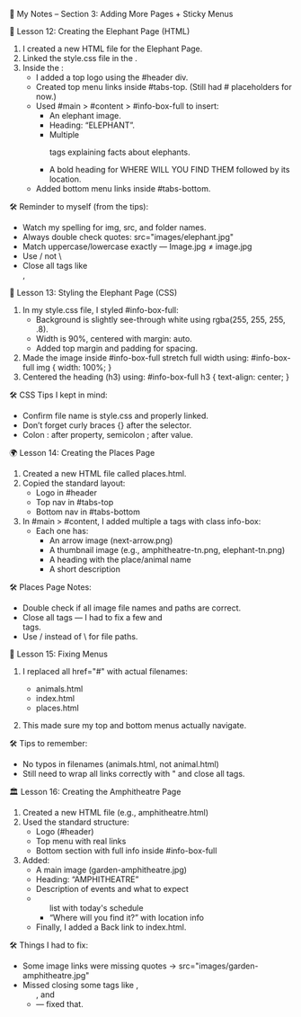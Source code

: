 
🧠 My Notes – Section 3: Adding More Pages + Sticky Menus

📄 Lesson 12: Creating the Elephant Page (HTML)
1. I created a new HTML file for the Elephant Page.
2. Linked the style.css file in the <head>.
3. Inside the <body>:
   - I added a top logo using the #header div.
   - Created top menu links inside #tabs-top. (Still had # placeholders for now.)
   - Used #main > #content > #info-box-full to insert:
     - An elephant image.
     - Heading: “ELEPHANT”.
     - Multiple <p> tags explaining facts about elephants.
     - A bold heading for WHERE WILL YOU FIND THEM followed by its location.
   - Added bottom menu links inside #tabs-bottom.

🛠 Reminder to myself (from the tips):
- Watch my spelling for img, src, and folder names.
- Always double check quotes: src="images/elephant.jpg"
- Match uppercase/lowercase exactly — Image.jpg ≠ image.jpg
- Use / not \
- Close all tags like <div>, <a>

🎨 Lesson 13: Styling the Elephant Page (CSS)
1. In my style.css file, I styled #info-box-full:
   - Background is slightly see-through white using rgba(255, 255, 255, .8).
   - Width is 90%, centered with margin: auto.
   - Added top margin and padding for spacing.
2. Made the image inside #info-box-full stretch full width using:
   #info-box-full img {
       width: 100%;
   }
3. Centered the heading (h3) using:
   #info-box-full h3 {
       text-align: center;
   }

🛠 CSS Tips I kept in mind:
- Confirm file name is style.css and properly linked.
- Don’t forget curly braces {} after the selector.
- Colon : after property, semicolon ; after value.

🌍 Lesson 14: Creating the Places Page
1. Created a new HTML file called places.html.
2. Copied the standard layout:
   - Logo in #header
   - Top nav in #tabs-top
   - Bottom nav in #tabs-bottom
3. In #main > #content, I added multiple a tags with class info-box:
   - Each one has:
     - An arrow image (next-arrow.png)
     - A thumbnail image (e.g., amphitheatre-tn.png, elephant-tn.png)
     - A heading with the place/animal name
     - A short description

🛠 Places Page Notes:
- Double check if all image file names and paths are correct.
- Close all tags — I had to fix a few <a> and <div> tags.
- Use / instead of \ for file paths.

🧷 Lesson 15: Fixing Menus
1. I replaced all href="#" with actual filenames:
   - animals.html
   - index.html
   - places.html

2. This made sure my top and bottom menus actually navigate.

🛠 Tips to remember:
- No typos in filenames (animals.html, not animal.html)
- Still need to wrap all links correctly with " and close all tags.

🏛 Lesson 16: Creating the Amphitheatre Page
1. Created a new HTML file (e.g., amphitheatre.html)
2. Used the standard structure:
   - Logo (#header)
   - Top menu with real links
   - Bottom section with full info inside #info-box-full
3. Added:
   - A main image (garden-amphitheatre.jpg)
   - Heading: “AMPHITHEATRE”
   - Description of events and what to expect
   - <ul> list with today's schedule
   - “Where will you find it?” with location info
4. Finally, I added a Back link to index.html.

🛠 Things I had to fix:
- Some image links were missing quotes → src="images/garden-amphitheatre.jpg"
- Missed closing some tags like <img>, <ul>, and <li> — fixed that.

